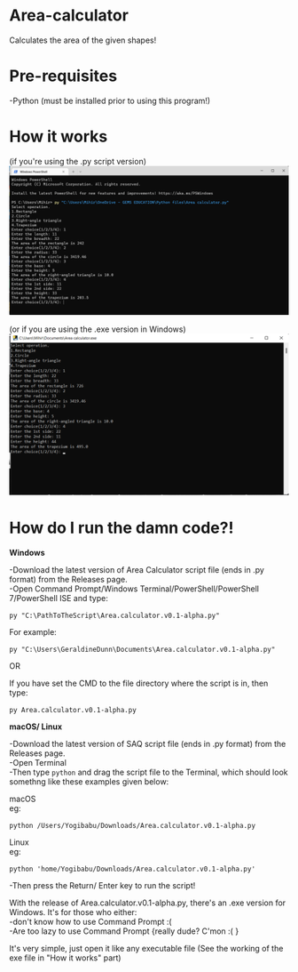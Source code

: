 # Area-calculator
Calculates the area of the given shapes!



# Pre-requisites
-Python (must be installed prior to using this program!)



# How it works
(if you're using the .py script version)<br/>
![alt text](https://github.com/Windows7Pro2009/Area-calculator/blob/main/Area%20calculator%20script%20version.png)<br/>

(or if you are using the .exe version in Windows)<br/>
![alt text](https://github.com/Windows7Pro2009/Area-calculator/blob/main/Area%20calculator.png)<br/>

# How do I run the damn code?!

<b>Windows</b>

-Download the latest version of Area Calculator script file (ends in .py format) from the Releases page. <br />
-Open Command Prompt/Windows Terminal/PowerShell/PowerShell 7/PowerShell ISE and type: <br />
```
py "C:\PathToTheScript\Area.calculator.v0.1-alpha.py"
```
For example:
```
py "C:\Users\GeraldineDunn\Documents\Area.calculator.v0.1-alpha.py"
```
OR

If you have set the CMD to the file directory where the script is in, then type:
```
py Area.calculator.v0.1-alpha.py
```


<b>macOS/ Linux</b>

-Download the latest version of SAQ script file (ends in .py format) from the Releases page. <br />
-Open Terminal  <br />
-Then type ```python``` and drag the script file to the Terminal, which should look somethng like these examples given below: <br />

macOS<br/>
eg:
```
python /Users/Yogibabu/Downloads/Area.calculator.v0.1-alpha.py
```

Linux<br/>
eg:
```
python 'home/Yogibabu/Downloads/Area.calculator.v0.1-alpha.py'
```
-Then press the Return/ Enter key to run the script!


With the release of Area.calculator.v0.1-alpha.py, there's an .exe version for Windows. It's for those who either: <br/>
-don't know how to use Command Prompt :( <br/>
-Are too lazy to use Command Prompt {really dude? C'mon :( }

It's very simple, just open it like any executable file
(See the working of the exe file in "How it works" part)
